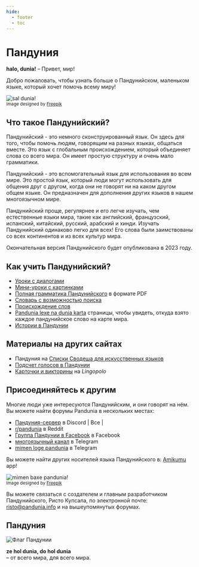 ```yaml
---
hide:
  - footer
  - toc
---
```


# Пандуния

**halo, dunia!**
– Привет, мир!

Добро пожаловать, чтобы узнать больше о Пандунийском,
маленьком языке, который хочет помочь всему миру!

![](http://www.pandunia.info/grafe/halo_dunia.png "sal dunia!")  
<small>Image designed by [Freepik](http://www.freepik.com)</small>

## Что такое Пандунийский?

Пандунийский - это немного сконструированный язык.
Он здесь для того, чтобы помочь людям, говорящим на разных языках, общаться вместе.
Это язык с глобальным происхождением, который объединяет слова со всего мира.
Он имеет простую структуру и очень мало грамматики.

Пандунийский - это вспомогательный язык для использования во всем мире.
Это простой язык, который люди могут использовать для общения друг с другом,
когда они не говорят ни на каком другом общем языке.
Он предназначен для дополнения других языков в нашем многоязычном мире.

Пандунийский проще, регулярнее и его легче изучать, чем естественные языки мира,
такие как английский, французский, испанский, китайский, русский, арабский и хинди.
Изучать Пандунийский одинаково легко для всех!
Его слова были заимствованы со всех континентов и из всех культур мира.

Окончательная версия Пандунийского будет опубликована в 2023 году.

## Как учить Пандунийский?

- [Уроки с диалогами](K-kurse.md)
- [Мини-уроки с картинками](http://www.pandunia.info/pandunia/mini_xula.html)
- [Полная грамматика Пандунийского](pan.pdf) в формате PDF
- [Словарь с возможностью поиска](../lexia/index.html?d=rus)
- [Происхождение слов](lexaslia.md)
- [Pandunia lexe na dunia karta](http://www.pandunia.info/lexekarta/index.html)
  страницы, чтобы увидеть, откуда взято каждое пандунийское слово на карте мира.
- [Истории в Пандунии](https://www.pandunia.info/kitabe)

<!--
- [Основы Пандунийского](B02_nutshell.md) (только одна короткая страница!)
- [Разговорник](B03_baze_jumla.md)
-->

## Материалы на других сайтах

- Пандуния на [Списки Сводеша для искусственных языков](https://ru.wiktionary.org/wiki/%D0%9F%D1%80%D0%B8%D0%BB%D0%BE%D0%B6%D0%B5%D0%BD%D0%B8%D0%B5:%D0%A1%D0%BF%D0%B8%D1%81%D0%BA%D0%B8_%D0%A1%D0%B2%D0%BE%D0%B4%D0%B5%D1%88%D0%B0_%D0%B4%D0%BB%D1%8F_%D0%B8%D1%81%D0%BA%D1%83%D1%81%D1%81%D1%82%D0%B2%D0%B5%D0%BD%D0%BD%D1%8B%D1%85_%D1%8F%D0%B7%D1%8B%D0%BA%D0%BE%D0%B2)
- [Подсчет голосов в Пандунии](https://www.languagesandnumbers.com/how-to-count-in-pandunia/en/pandunia/)
- [Карточки и викторины](https://lingopolo.org/pandunia/) на _Lingopolo_


<!--
## Статьи

- [Пандунийский - новый мировой язык](I01_ration.md)
- [О семантике Пандунийского](L02_sema.md)
- [Адаптация международных слов к Пандунийскому](L02_lexe_modifikation.md)
- [Упоминания о Пандунийском в других публикациях](makal_tema_pandunia.md)
- [Почему мне нравится Пандунийский?](http://www.pandunia.info/makal/Why_do_I_like_Pandunia.pdf) - мнения учащихся
-->

## Присоединяйтесь к другим

Многие люди уже интересуются Пандунийским, и они говорят на нём.
Вы можете найти форумы Pandunia в нескольких местах:

- [Пандуния-сервер](https://discord.gg/jf5GHcHXKk) в Discord | Все |
- [r/pandunia](https://www.reddit.com/r/pandunia/) в Reddit
- [Группа Пандунии в Facebook](http://www.facebook.com/groups/pandunia) в Facebook
- [многоязычный канал](https://t.me/pandunia_grupe) в Telegram
- [mimen loge pandunia](https://t.me/joinchat/AAAAAENlKqzlMtGkrmf5rg) в Telegram

Вы можете найти других носителей языка Пандунийского в: [Amikumu](https://amikumu.com/) app!

<!--
Пожалуйста, помогите [перевести этот сайт](trabasha_neteloka.md)!
-->

![](http://www.pandunia.info/grafe/mimen_baxe_pandunia.png "mimen baxe pandunia!")  
<small>Image designed by [Freepik](http://www.freepik.com)</small>

Вы можете связаться с создателем и главным разработчиком Пандунийского, Ристо Купсала, по электронной почте:
[risto@pandunia.info](mailto:risto@pandunia.info) и на вышеупомянутых форумах.

## Пандуния

![](http://www.pandunia.info/grafe/bandera.png "Флаг Пандунии")

**ze hol dunia, do hol dunia**  
– от всего мира, для всего мира.
